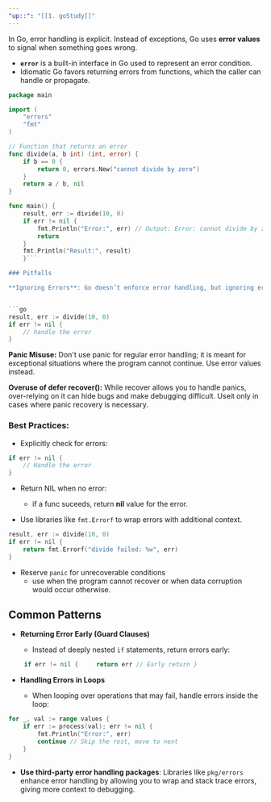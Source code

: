 ```yaml
---
"up::": "[[1. goStudy]]"
---
```

In Go, error handling is explicit. Instead of exceptions, Go uses **error values** to signal when something goes wrong.
- **`error`** is a built-in interface in Go used to represent an error condition.
- Idiomatic Go favors returning errors from functions, which the caller can handle or propagate.


```go
package main

import (
    "errors"
    "fmt"
)

// Function that returns an error
func divide(a, b int) (int, error) {
    if b == 0 {
        return 0, errors.New("cannot divide by zero")
    }
    return a / b, nil
}

func main() {
    result, err := divide(10, 0)
    if err != nil {
        fmt.Println("Error:", err) // Output: Error: cannot divide by zero
        return
    }
    fmt.Println("Result:", result)
    }```

### Pitfalls

**Ignoring Errors**: Go doesn’t enforce error handling, but ignoring errors can lead to unexpected behavior or silent failures. Always check and handle returned errors.


```go
result, err := divide(10, 0)
if err != nil {
    // handle the error
}
```


**Panic Misuse:** Don't use panic for regular error handling; it is meant for exceptional situations where the program cannot continue. Use error values instead.

**Overuse of defer recover():** While recover allows you to handle panics, over-relying on it can hide bugs and make debugging difficult. Useit only in cases where panic recovery is necessary.


### Best Practices:

- Explicitly check for errors:

```go
if err != nil {
    // Handle the error
}
```

-  Return NIL when no error:
	- if a func suceeds, return **nil** value for the error.

- Use libraries like `fmt.Errorf` to wrap errors with additional context.
```go
result, err := divide(10, 0)
if err != nil {
    return fmt.Errorf("divide failed: %w", err)
}
```


- Reserve `panic` for unrecoverable conditions
	- use  when the program cannot recover or when data corruption would occur otherwise.


## Common Patterns

- **Returning Error Early (Guard Clauses)**
    
    - Instead of deeply nested `if` statements, return errors early:
    

   ```go
    if err != nil {     return err // Early return }
	```

	
- **Handling Errors in Loops**
    
    - When looping over operations that may fail, handle errors inside the loop:

```go
for _, val := range values {
    if err := process(val); err != nil {
        fmt.Println("Error:", err)
        continue // Skip the rest, move to next
    }
}   
```
    
- **Use third-party error handling packages**: Libraries like `pkg/errors` enhance error handling by allowing you to wrap and stack trace errors, giving more context to debugging.